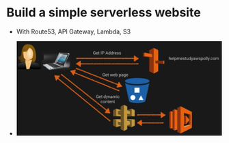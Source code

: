 # Build a simple serverless website

* With Route53, API Gateway, Lambda, S3

* ![Arch](../images/serverless_site/arch.png)
